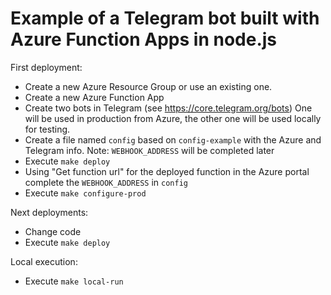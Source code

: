 # Example of a Telegram bot built with Azure Function Apps in node.js

First deployment:

- Create a new Azure Resource Group or use an existing one. 
- Create a new Azure Function App
- Create two bots in Telegram (see https://core.telegram.org/bots) One will be used in production from Azure, the other one will be used locally for testing.
- Create a file named `config` based on `config-example` with the Azure and Telegram info. Note: `WEBHOOK_ADDRESS` will be completed later
- Execute `make deploy`
- Using "Get function url" for the deployed function in the Azure portal complete the `WEBHOOK_ADDRESS` in `config`
- Execute `make configure-prod`

Next deployments:

- Change code
- Execute `make deploy`

Local execution:

- Execute `make local-run`
